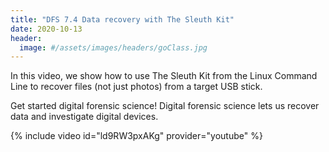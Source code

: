 ```yaml
---
title: "DFS 7.4 Data recovery with The Sleuth Kit"
date: 2020-10-13
header:
  image: #/assets/images/headers/goClass.jpg
---
```


In this video, we show how to use The Sleuth Kit from the Linux Command Line to recover files (not just photos) from a target USB stick.

Get started digital forensic science! Digital forensic science lets us recover data and investigate digital devices.

{% include video id="ld9RW3pxAKg" provider="youtube" %}